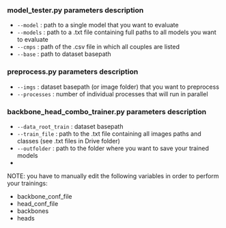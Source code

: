 ### model_tester.py parameters description
 - `--model` : path to a single model that you want to evaluate
 - `--models` : path to a .txt file containing full paths to all models you want to evaluate
 - `--cmps` : path of the .csv file in which all couples are listed
 - `--base` : path to dataset basepath


### preprocess.py parameters description
 - `--imgs` : dataset basepath (or image folder) that  you want to preprocess
 - `--processes` : number of individual processes that will run in parallel

### backbone_head_combo_trainer.py parameters description
 - `--data_root_train` : dataset basepath
 - `--train_file` : path to the .txt file containing all images paths and classes (see .txt files in Drive folder)
 - `--outfolder` : path to the folder where you want to save your trained models
 - 
NOTE: you have to manually edit the following variables in order to perform your trainings:
- backbone_conf_file
- head_conf_file
- backbones
- heads
